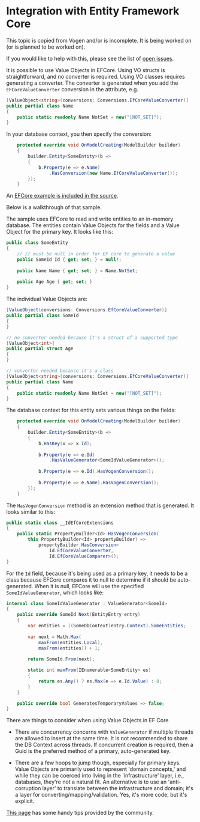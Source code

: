 # Integration with Entity Framework Core

<note>
This topic is copied from Vogen and/or is incomplete. It is being worked on (or is planned
to be worked on). 

If you would like to help with this, please see the list of [open issues](https://github.com/SteveDunn/Intellenum/issues).
</note>


It is possible to use Value Objects in EFCore.
Using VO structs is straightforward, and no converter is required.
Using VO classes requires generating a converter.
The converter is generated when you add the `EFCoreValueConverter` conversion in the attribute, e.g.

```c#
[ValueObject<string>(conversions: Conversions.EfCoreValueConverter)]
public partial class Name
{
    public static readonly Name NotSet = new("[NOT_SET]");
}
```

In your database context, you then specify the conversion:

```c#
    protected override void OnModelCreating(ModelBuilder builder)
    {
        builder.Entity<SomeEntity>(b =>
        {
            b.Property(e => e.Name)
                .HasConversion(new Name.EfCoreValueConverter());
        });
    }
```


An [EFCore example is included in the source](https://github.com/SteveDunn/Vogen/tree/main/samples/Vogen.Examples/SerializationAndConversion/EFCore).

Below is a walkthrough of that sample.

The sample uses EFCore to read and write entities to an in-memory database.
The entities contain Value Objects for the fields and a Value Object for the primary key.
It looks like this:

```c#
public class SomeEntity
{
    // // must be null in order for EF core to generate a value
    public SomeId Id { get; set; } = null!; 
    
    public Name Name { get; set; } = Name.NotSet;
    
    public Age Age { get; set; }
}
```

The individual Value Objects are:

```c#
[ValueObject(conversions: Conversions.EfCoreValueConverter)]
public partial class SomeId
{
}

// no converter needed because it's a struct of a supported type
[ValueObject<int>]
public partial struct Age
{
}

// converter needed because it's a class
[ValueObject<string>(conversions: Conversions.EfCoreValueConverter)]
public partial class Name
{
    public static readonly Name NotSet = new("[NOT_SET]");
}
```

The database context for this entity sets various things on the fields:

```c#
    protected override void OnModelCreating(ModelBuilder builder)
    {
        builder.Entity<SomeEntity>(b =>
        {
            b.HasKey(x => x.Id);
            
            b.Property(e => e.Id)
                .HasValueGenerator<SomeIdValueGenerator>();
            
            b.Property(e => e.Id).HasVogenConversion();
            
            b.Property(e => e.Name).HasVogenConversion();
        });
    }
```

The `HasVogenConversion` method is an extension method that is generated. It looks similar to this:
```C#
public static class __IdEfCoreExtensions 
{
    public static PropertyBuilder<Id> HasVogenConversion(
        this PropertyBuilder<Id> propertyBuilder) =>
            propertyBuilder.HasConversion<
                Id.EfCoreValueConverter, 
                Id.EfCoreValueComparer>();
}
```

For the `Id` field, because it's being used as a primary key, it needs to be a class because EFCore compares it to null to determine if it should be auto-generated. When it is null, EFCore will use the specified `SomeIdValueGenerator`, which looks like:



```c#
internal class SomeIdValueGenerator : ValueGenerator<SomeId>
{
    public override SomeId Next(EntityEntry entry)
    {
        var entities = ((SomeDbContext)entry.Context).SomeEntities;
        
        var next = Math.Max(
            maxFrom(entities.Local), 
            maxFrom(entities)) + 1;
        
        return SomeId.From(next);

        static int maxFrom(IEnumerable<SomeEntity> es)
        {
            return es.Any() ? es.Max(e => e.Id.Value) : 0;
        }
    }

    public override bool GeneratesTemporaryValues => false;
}
```

There are things to consider when using Value Objects in EF Core

* There are concurrency concerns with `ValueGenerator` if multiple threads are allowed to insert at the same time. 
It is not recommended to share the DB Context across threads.
  If concurrent creation is required, then a Guid is the preferred method of a primary, auto-generated key.

* There are a few hoops to jump though, especially for primary keys.
  Value Objects are primarily used to represent 'domain concepts,'
  and while they can be coerced into living in the 'infrastructure' layer, i.e., databases, they're not a natural fit.
 An alternative is to use an 'anti-corruption layer' to translate between the infrastructure and domain;
  it's a layer for converting/mapping/validation. 
Yes, it's more code, but it's explicit.
  
<note title="Users' tips">
<a href="efcore-tips.md" summary="Handy tips for working with EF Core">This page</a> has some handy tips provided by the community.

</note>